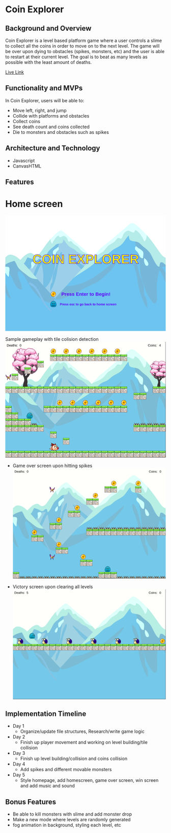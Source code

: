 
# Coin Explorer

## Background and Overview

Coin Explorer is a level based platform game where a user controls a slime to collect all the coins in order to move on to the next level. The game will be over upon dying to obstacles (spikes, monsters, etc) and the user is able to restart at their current level. The goal is to beat as many levels as possible with the least amount of deaths.

[Live Link](https://chenq7.github.io/CoinExplorer/)

## Functionality and MVPs

In Coin Explorer, users will be able to:
* Move left, right, and jump
* Collide with platforms and obstacles
* Collect coins
* See death count and coins collected
* Die to monsters and obstacles such as spikes 

## Architecture and Technology

* Javascript
* CanvasHTML

## Features

# Home screen
![](src/images/home_screen.png)

Sample gameplay with tile colision detection
![](src/gifs/gameplay.gif)

* Game over screen upon hitting spikes
![](src/gifs/game_over.gif)

* Victory screen upon clearing all levels
![](src/gifs/victory.gif)

## Implementation Timeline

* Day 1
  * Organize/update file structures, Research/write game logic
* Day 2
  * Finish up player movement and working on level building/tile collision
* Day 3
  * Finish up level building/collision and coins collision
* Day 4
  * Add spikes and different movable monsters
* Day 5 
  * Style homepage, add homescreen, game over screen, win screen and add music and sound

## Bonus Features

* Be able to kill monsters with slime and add monster drop
* Make a new mode where levels are randomly generated
* fog animation in background, styling each level, etc
